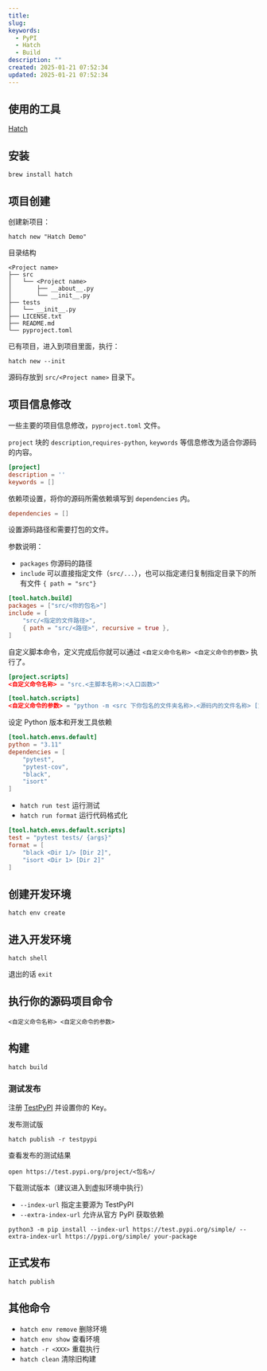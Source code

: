 ```yaml
---
title:
slug:
keywords:
  - PyPI
  - Hatch
  - Build
description: ""
created: 2025-01-21 07:52:34
updated: 2025-01-21 07:52:34
---
```


## 使用的工具

[Hatch](https://hatch.pypa.io/latest/)

## 安装

```shell
brew install hatch
```

## 项目创建

创建新项目：

```shell
hatch new "Hatch Demo"
```

目录结构

```tree
<Project name>
├── src
│   └── <Project name>
│       ├── __about__.py
│       └── __init__.py
├── tests
│   └── __init__.py
├── LICENSE.txt
├── README.md
└── pyproject.toml
```

已有项目，进入到项目里面，执行：

```shell
hatch new --init
```

源码存放到 `src/<Project name>` 目录下。

## 项目信息修改

一些主要的项目信息修改，`pyproject.toml` 文件。

`project` 块的 `description`,`requires-python`, `keywords` 等信息修改为适合你源码的内容。

```toml
[project]
description = ''
keywords = []
```

依赖项设置，将你的源码所需依赖填写到 `dependencies` 内。

```toml
dependencies = []
```

设置源码路径和需要打包的文件。

参数说明：

- `packages` 你源码的路径
- `include` 可以直接指定文件（`src/...`），也可以指定递归复制指定目录下的所有文件 `{ path = "src"}`

```toml
[tool.hatch.build]
packages = ["src/<你的包名>"]
include = [
    "src/<指定的文件路径>",
    { path = "src/<路径>", recursive = true },
]
```

自定义脚本命令，定义完成后你就可以通过 `<自定义命令名称> <自定义命令的参数>` 执行了。

```toml
[project.scripts]
<自定义命令名称> = "src.<主脚本名称>:<入口函数>"

[tool.hatch.scripts]
<自定义命令的参数> = "python -m <src 下你包名的文件夹名称>.<源码内的文件名称> [方法名字]"
```

设定 Python 版本和开发工具依赖

```toml
[tool.hatch.envs.default]
python = "3.11"
dependencies = [
    "pytest",
    "pytest-cov",
    "black",
    "isort"
]
```

- `hatch run test` 运行测试
- `hatch run format` 运行代码格式化

```toml
[tool.hatch.envs.default.scripts]
test = "pytest tests/ {args}"
format = [
    "black <Dir 1/> [Dir 2]",
    "isort <Dir 1> [Dir 2]"
]
```

## 创建开发环境

```shell
hatch env create
```

## 进入开发环境

```shell
hatch shell
```

退出的话 `exit`

## 执行你的源码项目命令

```shell
<自定义命令名称> <自定义命令的参数>
```

## 构建

```shell
hatch build
```

### 测试发布

注册 [TestPyPI](https://test.pypi.org/account/register/) 并设置你的 Key。

发布测试版

```shell
hatch publish -r testpypi
```

查看发布的测试结果

```console
open https://test.pypi.org/project/<包名>/
```

下载测试版本（建议进入到虚拟环境中执行）

- `--index-url` 指定主要源为 TestPyPI
- `--extra-index-url` 允许从官方 PyPI 获取依赖

```shell
python3 -m pip install --index-url https://test.pypi.org/simple/ --extra-index-url https://pypi.org/simple/ your-package
```

## 正式发布

```shell
hatch publish
```

## 其他命令

- `hatch env remove` 删除环境
- `hatch env show` 查看环境
- `hatch -r <XXX>` 重载执行
- `hatch clean` 清除旧构建
